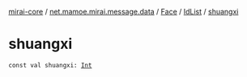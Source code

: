 [mirai-core](../../../index.md) / [net.mamoe.mirai.message.data](../../index.md) / [Face](../index.md) / [IdList](index.md) / [shuangxi](./shuangxi.md)

# shuangxi

`const val shuangxi: `[`Int`](https://kotlinlang.org/api/latest/jvm/stdlib/kotlin/-int/index.html)